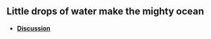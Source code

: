 ## Little drops of water make the mighty ocean

* **[Discussion](https://github.com/ss-hoon/Info/discussions)**
